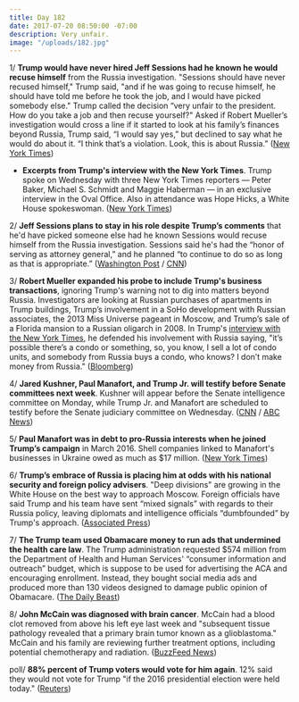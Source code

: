 ```yaml
---
title: Day 182
date: 2017-07-20 08:50:00 -07:00
description: Very unfair.
image: "/uploads/182.jpg"
---
```


1/ **Trump would have never hired Jeff Sessions had he known he would recuse himself** from the Russia investigation. "Sessions should have never recused himself," Trump said, "and if he was going to recuse himself, he should have told me before he took the job, and I would have picked somebody else." Trump called the decision “very unfair to the president. How do you take a job and then recuse yourself?" Asked if Robert Mueller’s investigation would cross a line if it started to look at his family’s finances beyond Russia, Trump said, “I would say yes,” but declined to say what he would do about it. “I think that’s a violation. Look, this is about Russia.” ([New York Times](https://www.nytimes.com/2017/07/19/us/politics/trump-interview-sessions-russia.html))

* **Excerpts from Trump's interview with the New York Times**. Trump spoke on Wednesday with three New York Times reporters — Peter Baker, Michael S. Schmidt and Maggie Haberman — in an exclusive interview in the Oval Office. Also in attendance was Hope Hicks, a White House spokeswoman. ([New York Times](https://www.nytimes.com/2017/07/19/us/politics/trump-interview-transcript.html))

2/ **Jeff Sessions plans to stay in his role despite Trump’s comments** that he'd have picked someone else had he known Sessions would recuse himself from the Russia investigation. Sessions said he's had the “honor of serving as attorney general,” and he planned “to continue to do so as long as that is appropriate.” ([Washington Post](https://www.washingtonpost.com/world/national-security/attorney-general-jeff-sessions-says-he-plans-to-stay-in-role-despite-trumps-comments-about-him/2017/07/20/527e53d4-6d51-11e7-9c15-177740635e83_story.html) / [CNN](http://www.cnn.com/2017/07/20/politics/jeff-sessions-attorney-general/index.html))

3/ **Robert Mueller expanded his probe to include Trump's business transactions**, ignoring Trump's warning not to dig into matters beyond Russia. Investigators are looking at Russian purchases of apartments in Trump buildings, Trump’s involvement in a SoHo development with Russian associates, the 2013 Miss Universe pageant in Moscow, and Trump’s sale of a Florida mansion to a Russian oligarch in 2008. In Trump's [interview with the New York Times](https://www.nytimes.com/2017/07/19/us/politics/trump-interview-transcript.html), he defended his involvement with Russia saying, "it’s possible there’s a condo or something, so, you know, I sell a lot of condo units, and somebody from Russia buys a condo, who knows? I don’t make money from Russia." ([Bloomberg](https://www.bloomberg.com/news/articles/2017-07-20/mueller-is-said-to-expand-probe-to-trump-business-transactions))

4/ **Jared Kushner, Paul Manafort, and Trump Jr. will testify before Senate committees next week**. Kushner will appear before the Senate intelligence committee on Monday, while Trump Jr. and Manafort are scheduled to testify before the Senate judiciary committee on Wednesday. ([CNN](http://www.cnn.com/2017/07/19/politics/paul-manafort-donald-trump-jr-jared-kushner-testify/index.html) / [ABC News](http://abcnews.go.com/Politics/jared-kushner-senate-intelligence-committee-monday/story?id=48725358))

5/ **Paul Manafort was in debt to pro-Russia interests when he joined Trump’s campaign** in March 2016. Shell companies linked to Manafort's businesses in Ukraine owed as much as $17 million. ([New York Times](https://www.nytimes.com/2017/07/19/us/politics/paul-manafort-russia-trump.html))

6/ **Trump’s embrace of Russia is placing him at odds with his national security and foreign policy advisers**. "Deep divisions" are growing in the White House on the best way to approach Moscow. Foreign officials have said Trump and his team have sent “mixed signals” with regards to their Russia policy, leaving diplomats and intelligence officials “dumbfounded” by Trump's approach. ([Associated Press](https://apnews.com/4b4b7e380f204b45a8c3055a5d45255e/Trump's-embrace-of-Russia-making-top-advisers-wary))

7/ **The Trump team used Obamacare money to run ads that undermined the health care law**. The Trump administration requested $574 million from the Department of Health and Human Services' “consumer information and outreach” budget, which is suppose to be used for advertising the ACA and encouraging enrollment. Instead, they bought social media ads and produced more than 130 videos designed to damage public opinion of Obamacare. ([The Daily Beast](http://www.thedailybeast.com/team-trump-used-obamacare-money-to-run-ads-against-it))

8/ **John McCain was diagnosed with brain cancer**. McCain had a blood clot removed from above his left eye last week and "subsequent tissue pathology revealed that a primary brain tumor known as a glioblastoma." McCain and his family are reviewing further treatment options, including potential chemotherapy and radiation. ([BuzzFeed News](https://www.buzzfeed.com/jimdalrympleii/sen-john-mccain-has-been-diagnosed-with-brain-cancer))

poll/ **88% percent of Trump voters would vote for him again**. 12% said they would not vote for Trump "if the 2016 presidential election were held today." ([Reuters](https://www.reuters.com/article/us-usa-trump-poll-idUSKBN1A5127))